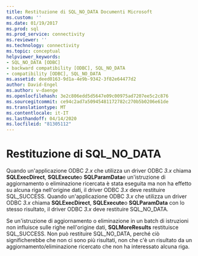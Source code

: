```yaml
---
title: Restituzione di SQL_NO_DATA Documenti Microsoft
ms.custom: ''
ms.date: 01/19/2017
ms.prod: sql
ms.prod_service: connectivity
ms.reviewer: ''
ms.technology: connectivity
ms.topic: conceptual
helpviewer_keywords:
- SQL_NO_DATA [ODBC]
- backward compatibility [ODBC], SQL_NO_DATA
- compatibility [ODBC], SQL_NO_DATA
ms.assetid: deed0163-9d1a-4e9b-9342-3f82e64477d2
author: David-Engel
ms.author: v-daenge
ms.openlocfilehash: 3e2c806edd5d5647e09c00975ad7207ee5c2c876
ms.sourcegitcommit: ce94c2ad7a50945481172782c270b5b0206e61de
ms.translationtype: MT
ms.contentlocale: it-IT
ms.lasthandoff: 04/14/2020
ms.locfileid: "81305112"
---
```

# <a name="returning-sql_no_data"></a>Restituzione di SQL_NO_DATA
Quando un'applicazione ODBC *2.x* che utilizza un driver ODBC *3.x* chiama **SQLExecDirect**, **SQLExecute**o **SQLParamData**e un'istruzione di aggiornamento o eliminazione ricercata è stata eseguita ma non ha effetto su alcuna riga nell'origine dati, il driver ODBC *3.x* deve restituire SQL_SUCCESS. Quando un'applicazione ODBC *3.x* che utilizza un driver ODBC *3.x* chiama **SQLExecDirect**, **SQLExecute**o **SQLParamData** con lo stesso risultato, il driver ODBC *3.x* deve restituire SQL_NO_DATA.  
  
 Se un'istruzione di aggiornamento o eliminazione in un batch di istruzioni non influisce sulle righe nell'origine dati, **SQLMoreResults** restituisce SQL_SUCCESS. Non può restituire SQL_NO_DATA, perché ciò significherebbe che non ci sono più risultati, non che c'è un risultato da un aggiornamento/eliminazione ricercato che non ha interessato alcuna riga.
